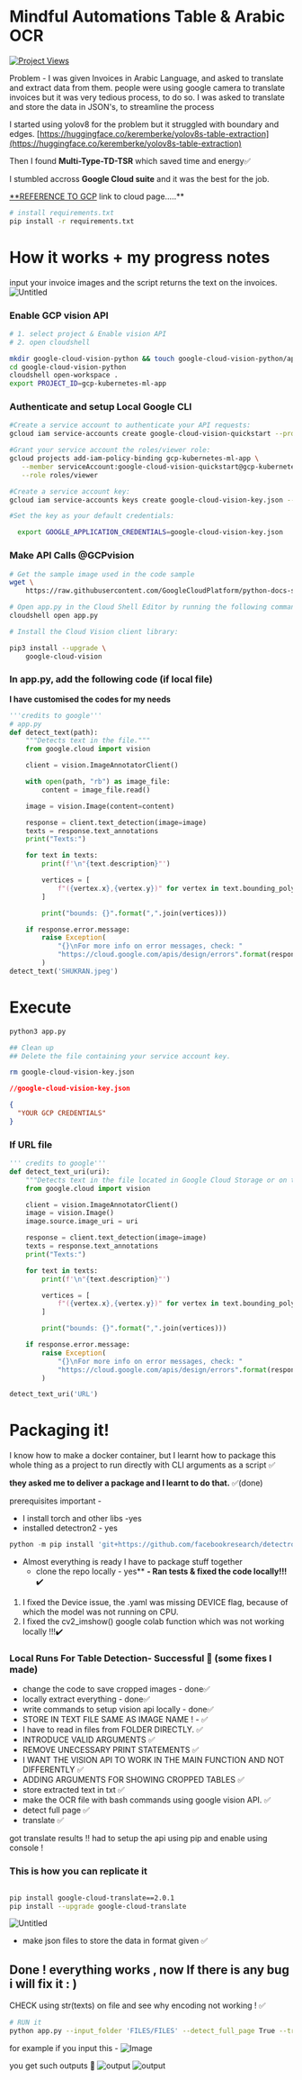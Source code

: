 # Mindful Automations Table & Arabic OCR
[![Project Views](https://komarev.com/ghpvc/?username=shyamgupta196&color=green)](https://github.com/shyamgupta196/arabic-ocr)

Problem - 
I was given Invoices in Arabic Language, and asked to translate and extract data from them. people were using google camera to translate invoices but it was very tedious process, to do so. I was asked to translate and store the data in JSON's, to streamline the process

I started using yolov8 for the problem but it struggled with boundary and edges.
[https://huggingface.co/keremberke/yolov8s-table-extraction](https://huggingface.co/keremberke/yolov8s-table-extraction) 

Then I found ****Multi-Type-TD-TSR**** which saved time and energy✅

I stumbled accross **Google Cloud suite** and it was the best for the job.  

[**REFERENCE TO GCP](https://cloud.google.com/vision/docs/ocr?_ga=2.134025102.-1000806481.1689720701&cloudshell=false&apix_params=%7B%22resource%22%3A%7B%22requests%22%3A%5B%7B%22features%22%3A%5B%7B%22type%22%3A%22TEXT_DETECTION%22%7D%5D%2C%22image%22%3A%7B%22source%22%3A%7B%22imageUri%22%3A%22gs%3A%2F%2Fcloud-samples-data%2Fvision%2Focr%2Fsign.jpg%22%7D%7D%7D%5D%7D%7D#try_it) link to cloud page…..**

```bash
# install requirements.txt
pip install -r requirements.txt
```

# How it works + my progress notes 
input your invoice images and the script returns the text on the invoices.
![Untitled](Mindful%20Automations%20Table%20&%20Arabic%20OCR%20f157866291334892acd0d80731d68c0e/Untitled.png)


### Enable GCP vision API

```bash
# 1. select project & Enable vision API
# 2. open cloudshell

mkdir google-cloud-vision-python && touch google-cloud-vision-python/app.py
cd google-cloud-vision-python
cloudshell open-workspace .
export PROJECT_ID=gcp-kubernetes-ml-app
```

### Authenticate and setup Local Google CLI

```bash
#Create a service account to authenticate your API requests:
gcloud iam service-accounts create google-cloud-vision-quickstart --project gcp-kubernetes-ml-app

#Grant your service account the roles/viewer role:
gcloud projects add-iam-policy-binding gcp-kubernetes-ml-app \
   --member serviceAccount:google-cloud-vision-quickstart@gcp-kubernetes-ml-app.iam.gserviceaccount.com \
   --role roles/viewer

#Create a service account key:
gcloud iam service-accounts keys create google-cloud-vision-key.json --iam-account  google-cloud-vision-quickstart@gcp-kubernetes-ml-app.iam.gserviceaccount.com

#Set the key as your default credentials:

  export GOOGLE_APPLICATION_CREDENTIALS=google-cloud-vision-key.json
```

### Make API Calls @GCPvision

```bash
# Get the sample image used in the code sample
wget \
    https://raw.githubusercontent.com/GoogleCloudPlatform/python-docs-samples/main/vision/snippets/quickstart/resources/wakeupcat.jpg

# Open app.py in the Cloud Shell Editor by running the following command in your terminal:
cloudshell open app.py

# Install the Cloud Vision client library:

pip3 install --upgrade \
    google-cloud-vision
```

### In app.py, add the following code (if local file)
**I have customised the codes for my needs**
```python
'''credits to google'''
# app.py
def detect_text(path):
    """Detects text in the file."""
    from google.cloud import vision

    client = vision.ImageAnnotatorClient()

    with open(path, "rb") as image_file:
        content = image_file.read()

    image = vision.Image(content=content)

    response = client.text_detection(image=image)
    texts = response.text_annotations
    print("Texts:")

    for text in texts:
        print(f'\n"{text.description}"')

        vertices = [
            f"({vertex.x},{vertex.y})" for vertex in text.bounding_poly.vertices
        ]

        print("bounds: {}".format(",".join(vertices)))

    if response.error.message:
        raise Exception(
            "{}\nFor more info on error messages, check: "
            "https://cloud.google.com/apis/design/errors".format(response.error.message)
        )
detect_text('SHUKRAN.jpeg')
```

# Execute

```bash
python3 app.py 

## Clean up
## Delete the file containing your service account key.

rm google-cloud-vision-key.json
```

```json
//google-cloud-vision-key.json

{
  "YOUR GCP CREDENTIALS"
}
```

### If URL file

```python
''' credits to google'''
def detect_text_uri(uri):
    """Detects text in the file located in Google Cloud Storage or on the Web."""
    from google.cloud import vision

    client = vision.ImageAnnotatorClient()
    image = vision.Image()
    image.source.image_uri = uri

    response = client.text_detection(image=image)
    texts = response.text_annotations
    print("Texts:")

    for text in texts:
        print(f'\n"{text.description}"')

        vertices = [
            f"({vertex.x},{vertex.y})" for vertex in text.bounding_poly.vertices
        ]

        print("bounds: {}".format(",".join(vertices)))

    if response.error.message:
        raise Exception(
            "{}\nFor more info on error messages, check: "
            "https://cloud.google.com/apis/design/errors".format(response.error.message)
        )

detect_text_uri('URL')
```

# Packaging it!

I know how to make a docker container, but I learnt how to package this whole thing as a project to run directly with CLI arguments as a script ✅

************************************************they asked me to deliver a package and I learnt to do that.************************************************ ✅(done)

prerequisites important -
   - I install torch and other libs -yes
   - installed detectron2 - yes

```python
python -m pip install 'git+https://github.com/facebookresearch/detectron2.git'
```

- Almost everything is ready I have to package stuff together
  - clone the repo locally  -  yes**
**- Ran tests & fixed the code locally!!!**✔️
1. I fixed the Device issue, the .yaml was missing DEVICE flag, because of which the model was not running on CPU.
2. I fixed the cv2_imshow() google colab function which was not working locally !!!✔️

### Local Runs For Table Detection- Successful 🥳 (some fixes I made)

- change the code to save cropped images - done✅
- locally extract everything - done✅
- write commands to setup vision api locally - done✅
- STORE IN TEXT FILE SAME AS IMAGE NAME ! - ✅
- I have to read in files from FOLDER DIRECTLY. ✅
- INTRODUCE VALID ARGUMENTS ✅
- REMOVE UNECESSARY PRINT STATEMENTS ✅
- I WANT THE VISION API TO WORK IN THE MAIN FUNCTION AND NOT DIFFERENTLY ✅
- ADDING ARGUMENTS FOR SHOWING CROPPED TABLES ✅
- store extracted text in txt ✅
- make the OCR file with bash commands using google vision API. ✅
- detect full page ✅
- translate ✅

got translate results !! had to setup the api using pip and enable using console !

### This is how you can replicate it 
```bash

pip install google-cloud-translate==2.0.1
pip install --upgrade google-cloud-translate

```

![Untitled](Mindful%20Automations%20Table%20&%20Arabic%20OCR%20f157866291334892acd0d80731d68c0e/Untitled%201.png)

- make json files to store the data in format given ✅

## Done ! everything works , now If there is any bug i will fix it : )

CHECK using str(texts) on file and see why encoding not working ! ✅

```bash
# RUN it
python app.py --input_folder 'FILES/FILES' --detect_full_page True --translate True
```
for example if you input this -
![Image](https://github.com/shyamgupta196/Arabic-ocr/blob/main/FILES/FILES/SHUKRAN.jpeg)

you get such outputs 🤯
![output](https://github.com/shyamgupta196/Arabic-ocr/blob/main/Mindful%20Automations%20Table%20%26%20Arabic%20OCR%20f157866291334892acd0d80731d68c0e/Untitled%201.png)
![output](https://github.com/shyamgupta196/Arabic-ocr/blob/main/Mindful%20Automations%20Table%20%26%20Arabic%20OCR%20f157866291334892acd0d80731d68c0e/Untitled.png)
